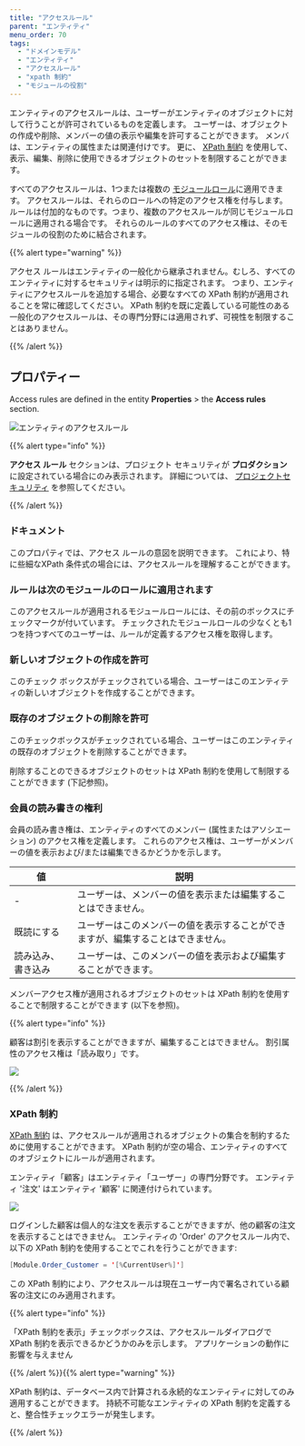 ```yaml
---
title: "アクセスルール"
parent: "エンティティ"
menu_order: 70
tags:
  - "ドメインモデル"
  - "エンティティ"
  - "アクセスルール"
  - "xpath 制約"
  - "モジュールの役割"
---
```


エンティティのアクセスルールは、ユーザーがエンティティのオブジェクトに対して行うことが許可されているものを定義します。 ユーザーは、オブジェクトの作成や削除、メンバーの値の表示や編集を許可することができます。 メンバは、エンティティの属性または関連付けです。 更に、 [XPath 制約](xpath-constraints) を使用して、表示、編集、削除に使用できるオブジェクトのセットを制限することができます。

すべてのアクセスルールは、1つまたは複数の [モジュールロール](module-role)に適用できます。 アクセスルールは、それらのロールへの特定のアクセス権を付与します。 ルールは付加的なものです。つまり、複数のアクセスルールが同じモジュールロールに適用される場合です。 それらのルールのすべてのアクセス権は、そのモジュールの役割のために結合されます。

{{% alert type="warning" %}}

アクセス ルールはエンティティの一般化から継承されません。むしろ、すべてのエンティティに対するセキュリティは明示的に指定されます。 つまり、エンティティにアクセスルールを追加する場合、必要なすべての XPath 制約が適用されることを常に確認してください。 XPath 制約を既に定義している可能性のある一般化のアクセスルールは、その専門分野には適用されず、可視性を制限することはありません。

{{% /alert %}}

## プロパティー

Access rules are defined in the entity **Properties** > the **Access rules** section.

![エンティティのアクセスルール](attachments/access-rules/dm-access-rules-section.png)

{{% alert type="info" %}}

**アクセス ルール** セクションは、プロジェクト セキュリティが **プロダクション** に設定されている場合にのみ表示されます。 詳細については、 [プロジェクトセキュリティ](project-security) を参照してください。

{{% /alert %}}

### ドキュメント

このプロパティでは、アクセス ルールの意図を説明できます。 これにより、特に些細なXPath 条件式の場合には、アクセスルールを理解することができます。

### ルールは次のモジュールのロールに適用されます

このアクセスルールが適用されるモジュールロールには、その前のボックスにチェックマークが付いています。 チェックされたモジュールロールの少なくとも1つを持つすべてのユーザーは、ルールが定義するアクセス権を取得します。

### 新しいオブジェクトの作成を許可

このチェック ボックスがチェックされている場合、ユーザーはこのエンティティの新しいオブジェクトを作成することができます。

### 既存のオブジェクトの削除を許可

このチェックボックスがチェックされている場合、ユーザーはこのエンティティの既存のオブジェクトを削除することができます。

削除することのできるオブジェクトのセットは XPath 制約を使用して制限することができます (下記参照)。

### 会員の読み書きの権利

会員の読み書き権は、エンティティのすべてのメンバー (属性またはアソシエーション) のアクセス権を定義します。 これらのアクセス権は、ユーザーがメンバーの値を表示および/または編集できるかどうかを示します。

| 値         | 説明                                       |
| --------- | ---------------------------------------- |
| -         | ユーザーは、メンバーの値を表示または編集することはできません。          |
| 既読にする     | ユーザーはこのメンバーの値を表示することができますが、編集することはできません。 |
| 読み込み、書き込み | ユーザーは、このメンバーの値を表示および編集することができます。         |

メンバーアクセス権が適用されるオブジェクトのセットは XPath 制約を使用することで制限することができます (以下を参照)。

{{% alert type="info" %}}

顧客は割引を表示することができますが、編集することはできません。 割引属性のアクセス権は「読み取り」です。

![](attachments/domain-model-editor/917534.png)

{{% /alert %}}

### XPath 制約

[XPath 制約](xpath-constraints) は、アクセスルールが適用されるオブジェクトの集合を制約するために使用することができます。 XPath 制約が空の場合、エンティティのすべてのオブジェクトにルールが適用されます。

エンティティ「顧客」はエンティティ「ユーザー」の専門分野です。 エンティティ '注文' はエンティティ '顧客' に関連付けられています。

![](attachments/domain-model-editor/917537.png)

ログインした顧客は個人的な注文を表示することができますが、他の顧客の注文を表示することはできません。 エンティティの 'Order' のアクセスルール内で、以下の XPath 制約を使用することでこれを行うことができます:

```java
[Module.Order_Customer = '[%CurrentUser%]']
```

この XPath 制約により、アクセスルールは現在ユーザー内で署名されている顧客の注文にのみ適用されます。

{{% alert type="info" %}}

「XPath 制約を表示」チェックボックスは、アクセスルールダイアログで XPath 制約を表示できるかどうかのみを示します。 アプリケーションの動作に影響を与えません

{{% /alert %}}{{% alert type="warning" %}}

XPath 制約は、データベース内で計算される永続的なエンティティに対してのみ適用することができます。 持続不可能なエンティティの XPath 制約を定義すると、整合性チェックエラーが発生します。

{{% /alert %}}
